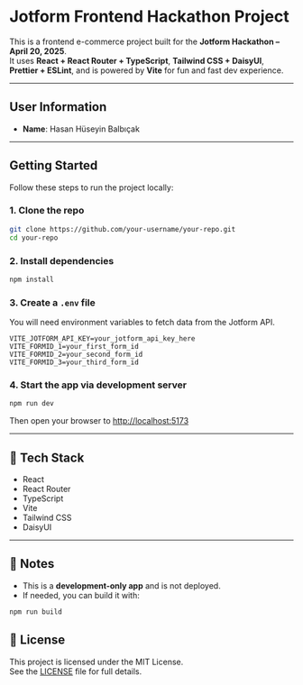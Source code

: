 # Jotform Frontend Hackathon Project

This is a frontend e-commerce project built for the **Jotform Hackathon – April 20, 2025**.  
It uses **React + React Router + TypeScript**, **Tailwind CSS + DaisyUI**, **Prettier + ESLint**, and is powered by **Vite** for fun and fast dev experience.

---

## User Information

- **Name**: Hasan Hüseyin Balbıçak

---

## Getting Started

Follow these steps to run the project locally:

### 1. Clone the repo

```bash
git clone https://github.com/your-username/your-repo.git
cd your-repo
```

### 2. Install dependencies

```bash
npm install
```

### 3. Create a `.env` file

You will need environment variables to fetch data from the Jotform API.

```env
VITE_JOTFORM_API_KEY=your_jotform_api_key_here
VITE_FORMID_1=your_first_form_id
VITE_FORMID_2=your_second_form_id
VITE_FORMID_3=your_third_form_id
```

### 4. Start the app via development server

```bash
npm run dev
```

Then open your browser to [http://localhost:5173](http://localhost:5173)

---

## 🧱 Tech Stack

- React
- React Router
- TypeScript
- Vite
- Tailwind CSS
- DaisyUI

---

## 📝 Notes

- This is a **development-only app** and is not deployed.
- If needed, you can build it with:

```bash
npm run build
```

## 📄 License

This project is licensed under the MIT License.  
See the [LICENSE](LICENSE) file for full details.

```

```
